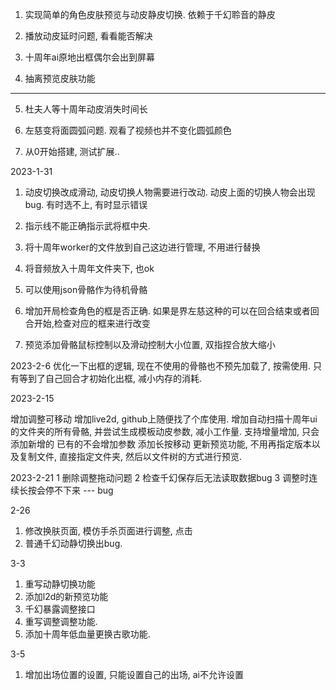 1. 实现简单的角色皮肤预览与动皮静皮切换. 依赖于千幻聆音的静皮

2. 播放动皮延时问题, 看看能否解决

3. 十周年ai原地出框偶尔会出到屏幕

4. 抽离预览皮肤功能


-----
5. 杜夫人等十周年动皮消失时间长

6. 左慈变将面圆弧问题. 观看了视频也并不变化圆弧颜色

7. 从0开始搭建, 测试扩展..

2023-1-31

1. 动皮切换改成滑动, 动皮切换人物需要进行改动. 动皮上面的切换人物会出现bug. 有时选不上, 有时显示错误

2. 指示线不能正确指示武将框中央. 

3. 将十周年worker的文件放到自己这边进行管理, 不用进行替换

4. 将音频放入十周年文件夹下, 也ok

5. 可以使用json骨骼作为待机骨骼

6. 增加开局检查角色的框是否正确. 如果是界左慈这种的可以在回合结束或者回合开始,检查对应的框来进行改变

7. 预览添加骨骼鼠标控制以及滑动控制大小位置, 双指捏合放大缩小

2023-2-6
优化一下出框的逻辑, 现在不使用的骨骼也不预先加载了, 按需使用. 只有等到了自己回合才初始化出框, 减小内存的消耗.


2023-2-15

增加调整可移动
增加live2d, github上随便找了个库使用.
增加自动扫描十周年ui的文件夹的所有骨骼, 并尝试生成模板动皮参数, 减小工作量. 支持增量增加, 只会添加新增的
已有的不会增加参数
添加长按移动
更新预览功能, 不用再指定版本以及复制文件, 直接指定文件夹, 然后以文件树的方式进行预览.


2023-2-21
1 删除调整拖动问题
2 检查千幻保存后无法读取数据bug
3 调整时连续长按会停不下来 --- bug


2-26
1. 修改换肤页面, 模仿手杀页面进行调整, 点击
2. 普通千幻动静切换出bug. 


3-3
1. 重写动静切换功能
2. 添加l2d的新预览功能
3. 千幻暴露调整接口
4. 重写调整调整功能.
5. 添加十周年低血量更换古歌功能.  


3-5 
1. 增加出场位置的设置, 只能设置自己的出场, ai不允许设置

